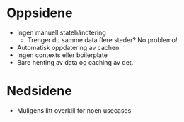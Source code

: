 # Oppsidene

- Ingen manuell statehåndtering
  - Trenger du samme data flere steder? No problemo!
- Automatisk oppdatering av cachen
- Ingen contexts eller boilerplate
- Bare henting av data og caching av det.

# Nedsidene

- Muligens litt overkill for noen usecases
